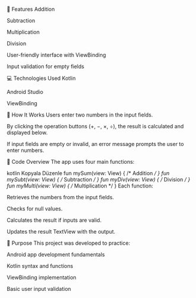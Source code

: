 🚀 Features
Addition

Subtraction

Multiplication

Division

User-friendly interface with ViewBinding

Input validation for empty fields

💻 Technologies Used
Kotlin

Android Studio

ViewBinding

📱 How It Works
Users enter two numbers in the input fields.

By clicking the operation buttons (+, −, ×, ÷), the result is calculated and displayed below.

If input fields are empty or invalid, an error message prompts the user to enter numbers.

📝 Code Overview
The app uses four main functions:

kotlin
Kopyala
Düzenle
fun mySum(view: View) { /* Addition */ }
fun mySubt(view: View) { /* Subtraction */ }
fun myDiv(view: View) { /* Division */ }
fun myMulti(view: View) { /* Multiplication */ }
Each function:

Retrieves the numbers from the input fields.

Checks for null values.

Calculates the result if inputs are valid.

Updates the result TextView with the output.

🎯 Purpose
This project was developed to practice:

Android app development fundamentals

Kotlin syntax and functions

ViewBinding implementation

Basic user input validation
